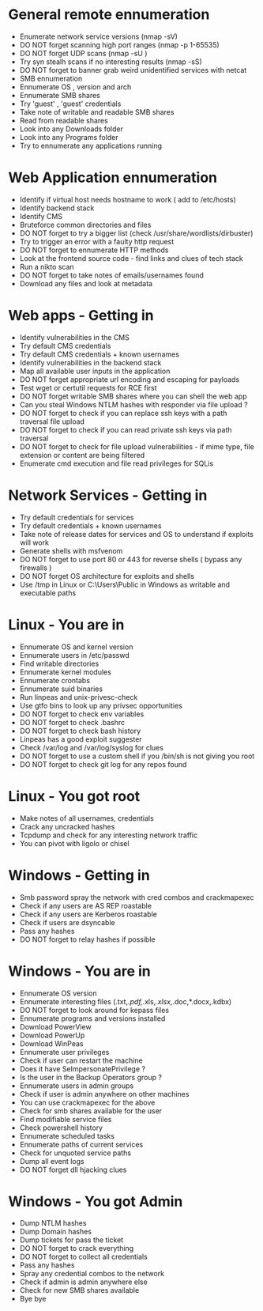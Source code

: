 # General remote ennumeration 
- Enumerate network service versions (nmap -sV)
- DO NOT forget scanning high port ranges (nmap -p 1-65535)
- DO NOT forget UDP scans (nmap -sU )
- Try syn stealh scans if no interesting results (nmap -sS)
- DO NOT forget to banner grab weird unidentified services with netcat 
- SMB ennumeration
- Ennumerate OS , version and arch
- Ennumerate SMB shares
- Try 'guest' , 'guest' credentials 
- Take note of writable and readable SMB shares
- Read from readable shares 
- Look into any Downloads folder 
- Look into any Programs folder 
- Try to ennumerate any applications running 

# Web Application ennumeration
- Identify if virtual host needs hostname to work ( add to /etc/hosts)
- Identify backend stack
- Identify CMS 
- Bruteforce common directories and files
- DO NOT forget to try a bigger list (check /usr/share/wordlists/dirbuster)
- Try to trigger an error with a faulty http request
- DO NOT forget to ennumerate HTTP methods 
- Look at the frontend source code - find links and clues of tech stack
- Run a nikto scan 
- DO NOT forget to take notes of emails/usernames found 
- Download any files and look at metadata 


# Web apps - Getting in 
- Identify vulnerabilities in the CMS 
- Try default CMS credentials 
- Try default CMS credentials + known usernames 
- Identify vulnerabilities in the backend stack 
- Map all available user inputs in the application 
- DO NOT forget appropriate url encoding and escaping for payloads 
- Test wget or certutil requests for RCE first
- DO NOT forget writable SMB shares where you can shell the web app 
- Can you steal Windows NTLM hashes with responder via file upload ? 
- DO NOT forget to check if you can replace ssh keys with a path traversal file upload 
- DO NOT forget to check if you can read private ssh keys via path traversal 
- DO NOT forget to check for file upload vulnerabilities - if mime type, file extension or content are being filtered
- Enumerate cmd execution and file read privileges for SQLis 



# Network Services - Getting in 
- Try default credentials for services 
- Try default credentials + known usernames 
- Take note of release dates for services and OS to understand if exploits will work 
- Generate shells with msfvenom 
- DO NOT forget to use port 80 or 443 for reverse shells ( bypass any firewalls )
- DO NOT forget OS architecture for exploits and shells 
- Use /tmp in Linux or C:\Users\Public in Windows as writable and executable paths 

# Linux - You are in 
- Ennumerate OS and kernel version 
- Ennumerate users in /etc/passwd
- Find writable directories 
- Ennumerate kernel modules
- Ennumerate crontabs 
- Ennumerate suid binaries 
- Run linpeas and unix-privesc-check 
- Use gtfo bins to look up any privsec opportunities 
- DO NOT forget to check env variables 
- DO NOT forget to check .bashrc
- DO NOT forget to check bash history 
- Linpeas has a good exploit suggester 
- Check /var/log and /var/log/syslog for clues 
- DO NOT forget to use a custom shell if you /bin/sh is not giving you root
- DO NOT forget to check git log for any repos found 

# Linux - You got root 
- Make notes of all usernames, credentials 
- Crack any uncracked hashes 
- Tcpdump and check for any interesting network traffic 
- You can pivot with ligolo or chisel 


# Windows - Getting in 
- Smb password spray the network with cred combos and crackmapexec 
- Check if any users are AS REP roastable 
- Check if any users are Kerberos roastable 
- Check if users are dsyncable 
- Pass any hashes 
- DO NOT forget to relay hashes if possible


# Windows - You are in
- Ennumerate OS version
- Ennumerate interesting files (.txt,*.pdf,*.xls,*.xlsx,*.doc,*.docx,.kdbx) 
- DO NOT forget to look around for kepass files 
- Ennumerate programs and versions installed 
- Download PowerView 
- Download PowerUp
- Download WinPeas
- Ennumerate user privileges 
- Check if user can restart the machine 
- Does it have SeImpersonatePrivilege ?
- Is the user in the Backup Operators group ?
- Ennumerate users in admin groups 
- Check if user is admin anywhere on other machines
- You can use crackmapexec for the above
- Check for smb shares available for the user 
- Find modifiable service files 
- Check powershell history
- Ennumerate scheduled tasks
- Ennumerate paths of current services
- Check for unquoted service paths
- Dump all event logs 
- DO NOT forget dll hjacking clues 

# Windows - You got Admin 
- Dump NTLM hashes 
- Dump Domain hashes 
- Dump tickets for pass the ticket 
- DO NOT forget to crack everything
- DO NOT forget to collect all credentials 
- Pass any hashes 
- Spray any credential combos to the network 
- Check if admin is admin anywhere else  
- Check for new SMB shares available
- Bye bye
